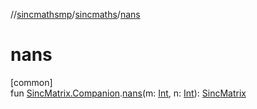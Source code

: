 //[sincmathsmp](../../index.md)/[sincmaths](index.md)/[nans](nans.md)

# nans

[common]\
fun [SincMatrix.Companion](-sinc-matrix/-companion/index.md).[nans](nans.md)(m: [Int](https://kotlinlang.org/api/latest/jvm/stdlib/kotlin/-int/index.html), n: [Int](https://kotlinlang.org/api/latest/jvm/stdlib/kotlin/-int/index.html)): [SincMatrix](-sinc-matrix/index.md)
